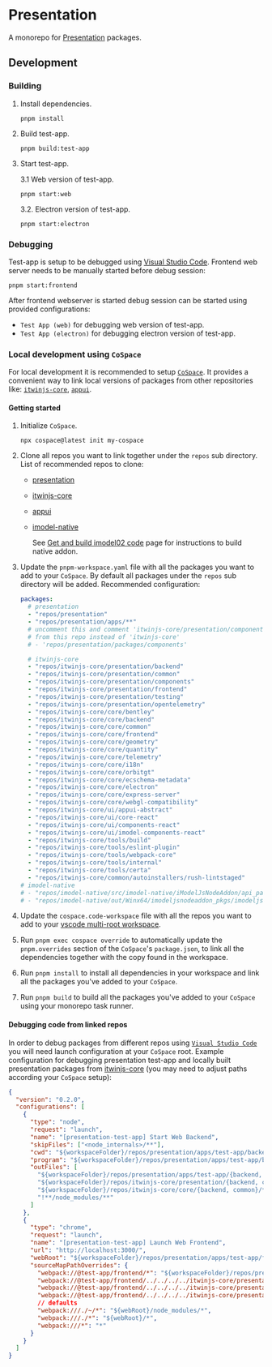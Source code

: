 # Presentation

A monorepo for [Presentation](https://www.itwinjs.org/presentation/) packages.

## Development

### Building

1. Install dependencies.

   ```shell
   pnpm install
   ```

2. Build test-app.

   ```shell
   pnpm build:test-app
   ```

3. Start test-app.

   3.1 Web version of test-app.

   ```shell
   pnpm start:web
   ```

   3.2. Electron version of test-app.

   ```shell
   pnpm start:electron
   ```

### Debugging

Test-app is setup to be debugged using [Visual Studio Code](https://code.visualstudio.com/docs/editor/debugging). Frontend web server needs to be manually started before debug session:

```shell
pnpm start:frontend
```

After frontend webserver is started debug session can be started using provided configurations:

- `Test App (web)` for debugging web version of test-app.
- `Test App (electron)` for debugging electron version of test-app.

### Local development using `CoSpace`

For local development it is recommended to setup [`CoSpace`](https://www.npmjs.com/package/cospace). It provides a convenient way to link local versions of packages from other repositories like: [`itwinjs-core`](https://github.com/iTwin/itwinjs-core), [`appui`](https://github.com/iTwin/appui).

#### Getting started

1. Initialize `CoSpace`.

   ```shell
   npx cospace@latest init my-cospace
   ```

2. Clone all repos you want to link together under the `repos` sub directory. List of recommended repos to clone:

   - [presentation](https://github.com/iTwin/presentation)
   - [itwinjs-core](https://github.com/iTwin/itwinjs-core)
   - [appui](https://github.com/iTwin/appui)
   - [imodel-native](https://github.com/iTwin/imodel-native)

     See [Get and build imodel02 code](https://dev.azure.com/bentleycs/iModelTechnologies/_wiki/wikis/iModelTechnologies.wiki/308/Get-and-Build-Native-imodel02-Code?anchor=bootstrap-the-source) page for instructions to build native addon.

3. Update the `pnpm-workspace.yaml` file with all the packages you want to add to your `CoSpace`. By default all packages under the `repos` sub directory will be added. Recommended configuration:

   ```yaml
   packages:
     # presentation
     - "repos/presentation"
     - "repos/presentation/apps/**"
     # uncomment this and comment 'itwinjs-core/presentation/components' to use 'presentation-components' package
     # from this repo instead of 'itwinjs-core'
     # - 'repos/presentation/packages/components'

     # itwinjs-core
     - "repos/itwinjs-core/presentation/backend"
     - "repos/itwinjs-core/presentation/common"
     - "repos/itwinjs-core/presentation/components"
     - "repos/itwinjs-core/presentation/frontend"
     - "repos/itwinjs-core/presentation/testing"
     - "repos/itwinjs-core/presentation/opentelemetry"
     - "repos/itwinjs-core/core/bentley"
     - "repos/itwinjs-core/core/backend"
     - "repos/itwinjs-core/core/common"
     - "repos/itwinjs-core/core/frontend"
     - "repos/itwinjs-core/core/geometry"
     - "repos/itwinjs-core/core/quantity"
     - "repos/itwinjs-core/core/telemetry"
     - "repos/itwinjs-core/core/i18n"
     - "repos/itwinjs-core/core/orbitgt"
     - "repos/itwinjs-core/core/ecschema-metadata"
     - "repos/itwinjs-core/core/electron"
     - "repos/itwinjs-core/core/express-server"
     - "repos/itwinjs-core/core/webgl-compatibility"
     - "repos/itwinjs-core/ui/appui-abstract"
     - "repos/itwinjs-core/ui/core-react"
     - "repos/itwinjs-core/ui/components-react"
     - "repos/itwinjs-core/ui/imodel-components-react"
     - "repos/itwinjs-core/tools/build"
     - "repos/itwinjs-core/tools/eslint-plugin"
     - "repos/itwinjs-core/tools/webpack-core"
     - "repos/itwinjs-core/tools/internal"
     - "repos/itwinjs-core/tools/certa"
     - "repos/itwinjs-core/common/autoinstallers/rush-lintstaged"
   # imodel-native
   # - "repos/imodel-native/src/imodel-native/iModelJsNodeAddon/api_package/ts"
   # - "repos/imodel-native/out/Winx64/imodeljsnodeaddon_pkgs/imodeljs-native"
   ```

4. Update the `cospace.code-workspace` file with all the repos you want to add to your [vscode multi-root workspace](https://code.visualstudio.com/docs/editor/multi-root-workspaces).

5. Run `pnpm exec cospace override` to automatically update the `pnpm.overrides` section of the `CoSpace`'s `package.json`, to link all the dependencies together with the copy found in the workspace.

6. Run `pnpm install` to install all dependencies in your workspace and link all the packages you've added to your `CoSpace`.

7. Run `pnpm build` to build all the packages you've added to your `CoSpace` using your monorepo task runner.

#### Debugging code from linked repos

In order to debug packages from different repos using [`Visual Studio Code`](https://code.visualstudio.com/docs/editor/debugging) you will need launch configuration at your `CoSpace` root. Example configuration for debugging presentation test-app and locally built presentation packages from [itwinjs-core](https://github.com/iTwin/itwinjs-core) (you may need to adjust paths according your `CoSpace` setup):

```json
{
  "version": "0.2.0",
  "configurations": [
    {
      "type": "node",
      "request": "launch",
      "name": "[presentation-test-app] Start Web Backend",
      "skipFiles": ["<node_internals>/**"],
      "cwd": "${workspaceFolder}/repos/presentation/apps/test-app/backend",
      "program": "${workspaceFolder}/repos/presentation/apps/test-app/backend/lib/main.js",
      "outFiles": [
        "${workspaceFolder}/repos/presentation/apps/test-app/{backend, common}/**/*.js",
        "${workspaceFolder}/repos/itwinjs-core/presentation/{backend, common}/**/*.js",
        "${workspaceFolder}/repos/itwinjs-core/core/{backend, common}/**/*.js",
        "!**/node_modules/**"
      ]
    },
    {
      "type": "chrome",
      "request": "launch",
      "name": "[presentation-test-app] Launch Web Frontend",
      "url": "http://localhost:3000/",
      "webRoot": "${workspaceFolder}/repos/presentation/apps/test-app/frontend",
      "sourceMapPathOverrides": {
        "webpack://@test-app/frontend/*": "${workspaceFolder}/repos/presentation/apps/test-app/frontend/*",
        "webpack://@test-app/frontend/../../../../itwinjs-core/presentation/frontend/lib/cjs/*.js": "${workspaceFolder}/repos/itwinjs-core/presentation/frontend/src/*.ts",
        "webpack://@test-app/frontend/../../../../itwinjs-core/presentation/common/lib/cjs/*.js": "${workspaceFolder}/repos/itwinjs-core/presentation/common/src/*.ts",
        "webpack://@test-app/frontend/../../../../itwinjs-core/presentation/components/lib/cjs/*.js": "${workspaceFolder}/repos/itwinjs-core/presentation/components/src/*.ts",
        // defaults
        "webpack:///./~/*": "${webRoot}/node_modules/*",
        "webpack:///./*": "${webRoot}/*",
        "webpack:///*": "*"
      }
    }
  ]
}
```

